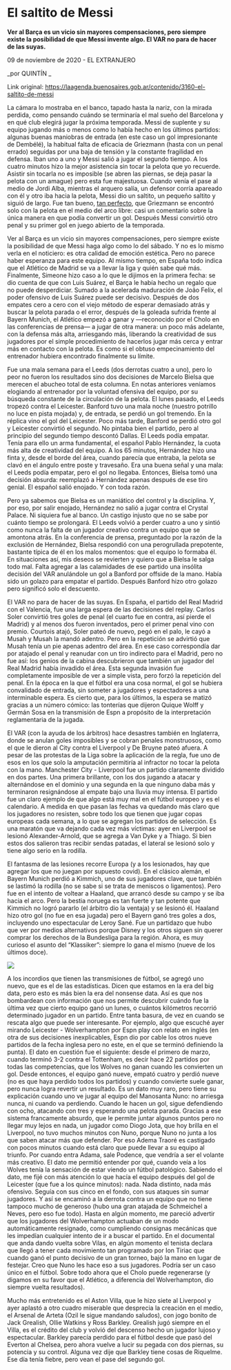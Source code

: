 # El saltito de Messi

**Ver al Barça es un vicio sin mayores compensaciones, pero siempre existe la posibilidad de que Messi invente algo. El VAR no para de hacer de las suyas.**

09 de noviembre de 2020 - EL EXTRANJERO

_por QUINTÍN  _

Link original: https://laagenda.buenosaires.gob.ar/contenido/3160-el-saltito-de-messi



La cámara lo mostraba en el banco, tapado hasta la nariz, con la mirada perdida, como pensando cuándo se terminaría el mal sueño del Barcelona y en qué club elegirá jugar la próxima temporada. Messi de suplente y su equipo jugando más o menos como lo había hecho en los últimos partidos: algunas buenas maniobras de entrada (en este caso un gol impresionante de Dembélé), la habitual falta de eficacia de Griezmann (hasta con un penal errado) seguidas por una baja de tensión y la constante fragilidad en defensa. Iban uno a uno y Messi salió a jugar el segundo tiempo. A los cuatro minutos hizo la mejor asistencia sin tocar la pelota que yo recuerde. Asistir sin tocarla no es imposible (se abren las piernas, se deja pasar la pelota con un amague) pero esta fue majestuosa. Cuando venía el pase al medio de Jordi Alba, mientras el arquero salía, un defensor corría apareado con él y otro iba hacia la pelota, Messi dio un saltito, un pequeño saltito y siguió de largo. Fue tan bueno, [tan perfecto](https://href.li/?https://www.youtube.com/watch?v=e91uDwxCMKo), que Griezmann se encontró solo con la pelota en el medio del arco libre: casi un comentario sobre la única manera en que podía convertir un gol. Después Messi convirtió otro penal y su primer gol en juego abierto de la temporada.




Ver al Barça es un vicio sin mayores compensaciones, pero siempre existe la posibilidad de que Messi haga algo como lo del sábado. Y no es lo mismo verla en el noticiero: es otra calidad de emoción estética. Pero no parece haber esperanza para este equipo. Al mismo tiempo, en España todo indica que el Atlético de Madrid se va a llevar la liga y quién sabe qué más. Finalmente, Simeone hizo caso a lo que le dijimos en la primera fecha: se dio cuenta de que con Luis Suárez, el Barça le había hecho un regalo que no puede desperdiciar. Sumado a la acelerada maduración de João Felix, el poder ofensivo de Luis Suárez puede ser decisivo. Después de dos empates cero a cero con el viejo método de esperar demasiado atrás y buscar la pelota parada o el error, después de la goleada sufrida frente al Bayern Munich, el Atlético empezó a ganar y —reconocido por el Cholo en las conferencias de prensa— a jugar de otra manera: un poco más adelante, con la defensa más alta, arriesgando más, liberando la creatividad de sus jugadores por el simple procedimiento de hacerlos jugar más cerca y entrar más en contacto con la pelota. Es como si el obtuso empecinamiento del entrenador hubiera encontrado finalmente su límite.




Fue una mala semana para el Leeds (dos derrotas cuatro a uno), pero lo peor no fueron los resultados sino dos decisiones de Marcelo Bielsa que merecen el abucheo total de esta columna. En notas anteriores veníamos elogiando al entrenador por la voluntad ofensiva del equipo, por su búsqueda constante de la circulación de la pelota. El lunes pasado, el Leeds tropezó contra el Leicester. Banford tuvo una mala noche (nuestro potrillo no luce en pista mojada) y, de entrada, se perdió un gol tremendo. En la réplica vino el gol del Leicester. Poco más tarde, Banford se perdió otro gol y Leicester convirtió el segundo. No pintaba bien el partido, pero al principio del segundo tiempo descontó Dallas. El Leeds podía empatar. Tenía para ello un arma fundamental, el español Pablo Hernández, la cuota más alta de creatividad del equipo. A los 65 minutos, Hernández hizo una finta y, desde el borde del área, cuando parecía que entraba, la pelota se clavó en el ángulo entre poste y travesaño. Era una buena señal y una mala: el Leeds podía empatar, pero el gol no llegaba. Entonces, Bielsa tomó una decisión absurda: reemplazó a Hernández apenas después de ese tiro genial. El español salió enojado. Y con toda razón.




Pero ya sabemos que Bielsa es un maniático del control y la disciplina. Y, por eso, por salir enojado, Hernández no salió a jugar contra el Crystal Palace. Ni siquiera fue al banco. Un castigo injusto que no se sabe por cuánto tiempo se prolongará. El Leeds volvió a perder cuatro a uno y sintió como nunca la falta de un jugador creativo contra un equipo que se amontona atrás. En la conferencia de prensa, preguntado por la razón de la exclusión de Hernández, Bielsa respondió con una perogrullada prepotente, bastante típica de él en los malos momentos: que el equipo lo formaba él. En situaciones así, mis deseos se revierten y quiero que a Bielsa le salga todo mal. Falta agregar a las calamidades de ese partido una insólita decisión del VAR anulándole un gol a Banford por offside de la mano. Había sido un golazo para empatar el partido. Después Banford hizo otro golazo pero significó solo el descuento.




El VAR no para de hacer de las suyas. En España, el partido del Real Madrid con el Valencia, fue una larga espera de las decisiones del replay. Carlos Soler convirtió tres goles de penal (el cuarto fue en contra, así pierde el Madrid) y al menos dos fueron inventados, pero el primer penal vino con premio. Courtois atajó, Soler pateó de nuevo, pegó en el palo, le cayó a Musah y Musah la mandó adentro. Pero en la repetición se advirtió que Musah tenía un pie apenas adentro del área. En ese caso correspondía dar por atajado el penal y reanudar con un tiro indirecto para el Madrid, pero no fue así: los genios de la cabina descubrieron que también un jugador del Real Madrid había invadido el área. Esta segunda invasión fue completamente imposible de ver a simple vista, pero forzó la repetición del penal. En la época en la que el fútbol era una cosa normal, el gol se hubiera convalidado de entrada, sin someter a jugadores y espectadores a una interminable espera. Es cierto que, para los últimos, la espera se matizó gracias a un número cómico: las tonterías que dijeron Quique Wolff y Germán Sosa en la transmisión de Espn a propósito de la interpretación reglamentaria de la jugada.




El VAR (con la ayuda de los árbitros) hace desastres también en Inglaterra, donde se anulan goles imposibles y se cobran penales monstruosos, como el que le dieron al City contra el Liverpool y De Bruyne pateó afuera. A pesar de las protestas de la Liga sobre la aplicación de la regla, fue uno de esos en los que solo la amputación permitiría al infractor no tocar la pelota con la mano. Manchester City - Liverpool fue un partido claramente dividido en dos partes. Una primera brillante, con los dos jugando a atacar y alternándose en el dominio y una segunda en la que ninguno daba más y terminaron resignándose al empate bajo una lluvia muy intensa. El partido fue un claro ejemplo de que algo está muy mal en el fútbol europeo y es el calendario. A medida en que pasan las fechas va quedando más claro que los jugadores no resisten, sobre todo los que tienen que jugar copas europeas cada semana, a lo que se agregan los partidos de selección. Es una maratón que va dejando cada vez más víctimas: ayer en Liverpool se lesionó Alexander-Arnold, que se agrega a Van Dyke y a Thiago. Si bien estos dos salieron tras recibir sendas patadas, el lateral se lesionó solo y tiene algo serio en la rodilla.




El fantasma de las lesiones recorre Europa (y a los lesionados, hay que agregar los que no juegan por supuesto covid). En el clásico alemán, el Bayern Munich perdió a Kimmich, uno de sus jugadores clave, que también se lastimó la rodilla (no se sabe si se trata de meniscos o ligamentos). Pero fue en el intento de voltear a Haaland, que arrancó desde su campo y se iba hacia el arco. Pero la bestia noruega es tan fuerte y tan potente que Kimmich no logró pararlo (el árbitro dio la ventaja) y se lesionó él. Haaland hizo otro gol (no fue en esa jugada) pero el Bayern ganó tres goles a dos, incluyendo uno espectacular de Leroy Sané. Fue un partidazo que hubo que ver por medios alternativos porque Disney y los otros siguen sin querer comprar los derechos de la Bundesliga para la región. Ahora, es muy curioso el asunto del “Klassiker”: siempre lo gana el mismo (nueve de los últimos doce).




[![](https://img.youtube.com/vi/q5An9Itj0bo/0.jpg)](https://www.youtube.com/watch?v=q5An9Itj0bo)




A los incordios que tienen las transmisiones de fútbol, se agregó uno nuevo, que es el de las estadísticas. Dicen que estamos en la era del big data, pero esto es más bien la era del nonsense data. Así es que nos bombardean con información que nos permite descubrir cuándo fue la última vez que cierto equipo ganó un lunes, o cuántos kilómetros recorrió determinado jugador en un partido. Entre tanta basura, de vez en cuando se rescata algo que puede ser interesante. Por ejemplo, algo que escuché ayer mirando Leicester - Wolverhampton por Espn play con relato en inglés (en otra de sus decisiones inexplicables, Espn dio por cable los otros nueve partidos de la fecha inglesa pero no este, en el que se terminó definiendo la punta). El dato en cuestión fue el siguiente: desde el primero de marzo, cuando terminó 3-2 contra el Tottenham, es decir hace 22 partidos por todas las competencias, que los Wolves no ganan cuando les convierten un gol. Desde entonces, el equipo ganó nueve, empató cuatro y perdió nueve (no es que haya perdido todos los partidos) y cuando convierte suele ganar, pero nunca logra revertir un resultado. Es un dato muy raro, pero tiene su explicación cuando uno ve jugar al equipo del Manosanta Nuno: no arriesga nunca, ni cuando va perdiendo. Cuando le hacen un gol, sigue defendiendo con ocho, atacando con tres y esperando una pelota parada. Gracias a ese sistema francamente absurdo, que le permite juntar algunos puntos pero no llegar muy lejos en nada, un jugador como Diogo Jota, que hoy brilla en el Liverpool, no tuvo muchos minutos con Nuno, porque Nuno no junta a los que saben atacar más que defender. Por eso Adema Traoré es castigado con pocos minutos cuando está claro que puede llevar a su equipo al triunfo. Por cuando entra Adama, sale Podence, que vendría a ser el volante más creativo. El dato me permitió entender por qué, cuando veía a los Wolves tenía la sensación de estar viendo un fútbol patológico. Sabiendo el dato, me fijé con más atención lo que hacía el equipo después del gol de Leicester (que fue a los quince minutos): nada. Nada distinto, nada más ofensivo. Seguía con sus cinco en el fondo, con sus ataques sin sumar jugadores. Y así se encaminó a la derrota contra un equipo que no tiene tampoco mucho de generoso (hubo una gran atajada de Schmeichel a Neves, pero eso fue todo). Hasta en algún momento, me pareció advertir que los jugadores del Wolverhampton actuaban de un modo automáticamente resignado, como cumpliendo consignas mecánicas que les impedían cualquier intento de ir a buscar el partido. En el documental que anda dando vuelta sobre Vilas, en algún momento el tenista declara que llegó a tener cada movimiento tan programado por Ion Tiriac que cuando ganó el punto decisivo de un gran torneo, bajó la mano en lugar de festejar. Creo que Nuno les hace eso a sus jugadores. Podría ser un caso único en el fútbol. Sobre todo ahora que el Cholo puede regenerarse (y digamos en su favor que el Atlético, a diferencia del Wolverhampton, dio siempre vuelta resultados).




Mucho más entretenido es el Aston Villa, que le hizo siete al Liverpool y ayer aplastó a otro cuadro miserable que desprecia la creación en el medio, el Arsenal de Arteta (Ozil le sigue mandando saludos), con jogo bonito de Jack Grealish, Ollie Watkins y Ross Barkley. Grealish jugó siempre en el Villa, es el crédito del club y volvió del descenso hecho un jugador lujoso y espectacular. Barkley parecía perdido para el fútbol desde que pasó del Everton al Chelsea, pero ahora vuelve a lucir su pegada con dos piernas, su potencia y su control. Alguna vez dije que Barkley tiene cosas de Riquelme. Ese día tenía fiebre, pero vean el pase del segundo gol.



